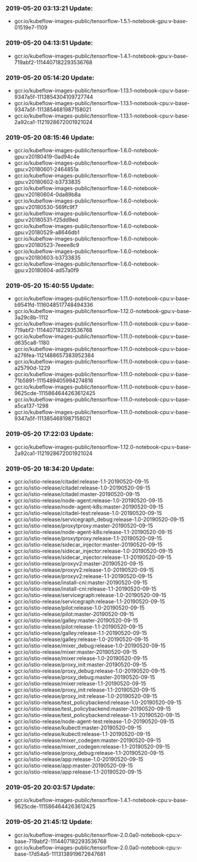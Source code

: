 ### 2019-05-20 03:13:21 Update:

- gcr.io/kubeflow-images-public/tensorflow-1.5.1-notebook-gpu:v-base-01519e7-1109
### 2019-05-20 04:13:51 Update:

- gcr.io/kubeflow-images-public/tensorflow-1.4.1-notebook-gpu:v-base-719abf2-1114407182293536768
### 2019-05-20 05:14:20 Update:

- gcr.io/kubeflow-images-public/tensorflow-1.13.1-notebook-cpu:v-base-9347a5f-1113854304109727744
- gcr.io/kubeflow-images-public/tensorflow-1.13.1-notebook-cpu:v-base-9347a5f-1113854681987158021
- gcr.io/kubeflow-images-public/tensorflow-1.13.1-notebook-cpu:v-base-2a92ca1-1121928672001921024
### 2019-05-20 08:15:46 Update:

- gcr.io/kubeflow-images-public/tensorflow-1.6.0-notebook-gpu:v20180419-0ad94c4e
- gcr.io/kubeflow-images-public/tensorflow-1.6.0-notebook-gpu:v20180601-2464851a
- gcr.io/kubeflow-images-public/tensorflow-1.6.0-notebook-gpu:v20180602-b3733835
- gcr.io/kubeflow-images-public/tensorflow-1.6.0-notebook-gpu:v20180604-0da89b8a
- gcr.io/kubeflow-images-public/tensorflow-1.6.0-notebook-gpu:v20180530-569fc9f7
- gcr.io/kubeflow-images-public/tensorflow-1.6.0-notebook-gpu:v20180531-f25dd9ed
- gcr.io/kubeflow-images-public/tensorflow-1.6.0-notebook-gpu:v20180529-a8646db1
- gcr.io/kubeflow-images-public/tensorflow-1.6.0-notebook-gpu:v20180523-7eeee8c9
- gcr.io/kubeflow-images-public/tensorflow-1.6.0-notebook-gpu:v20180603-b3733835
- gcr.io/kubeflow-images-public/tensorflow-1.6.0-notebook-gpu:v20180604-ad57a0f9
### 2019-05-20 15:40:55 Update:

- gcr.io/kubeflow-images-public/tensorflow-1.11.0-notebook-cpu:v-base-b9541fd-1116048517748494336
- gcr.io/kubeflow-images-public/tensorflow-1.12.0-notebook-gpu:v-base-3a29c8b-1112
- gcr.io/kubeflow-images-public/tensorflow-1.11.0-notebook-cpu:v-base-719abf2-1114407182293536768
- gcr.io/kubeflow-images-public/tensorflow-1.11.0-notebook-cpu:v-base-d635ca8-1180
- gcr.io/kubeflow-images-public/tensorflow-1.11.0-notebook-cpu:v-base-a276fea-1121488657383952384
- gcr.io/kubeflow-images-public/tensorflow-1.11.0-notebook-cpu:v-base-a25790d-1229
- gcr.io/kubeflow-images-public/tensorflow-1.11.0-notebook-cpu:v-base-71b5891-1115489405994274816
- gcr.io/kubeflow-images-public/tensorflow-1.11.0-notebook-cpu:v-base-9625cde-1115864644263612425
- gcr.io/kubeflow-images-public/tensorflow-1.11.0-notebook-cpu:v-base-a5ca137-1298
- gcr.io/kubeflow-images-public/tensorflow-1.11.0-notebook-cpu:v-base-9347a5f-1113854681987158021
### 2019-05-20 17:22:03 Update:

- gcr.io/kubeflow-images-public/tensorflow-1.12.0-notebook-cpu:v-base-2a92ca1-1121928672001921024
### 2019-05-20 18:34:20 Update:

- gcr.io/istio-release/citadel:release-1.1-20190520-09-15
- gcr.io/istio-release/citadel:release-1.0-20190520-09-15
- gcr.io/istio-release/citadel:master-20190520-09-15
- gcr.io/istio-release/node-agent:release-1.0-20190520-09-15
- gcr.io/istio-release/node-agent-k8s:master-20190520-09-15
- gcr.io/istio-release/citadel-test:release-1.0-20190520-09-15
- gcr.io/istio-release/servicegraph_debug:release-1.0-20190520-09-15
- gcr.io/istio-release/proxytproxy:master-20190520-09-15
- gcr.io/istio-release/node-agent-k8s:release-1.1-20190520-09-15
- gcr.io/istio-release/proxytproxy:release-1.1-20190520-09-15
- gcr.io/istio-release/sidecar_injector:master-20190520-09-15
- gcr.io/istio-release/sidecar_injector:release-1.0-20190520-09-15
- gcr.io/istio-release/sidecar_injector:release-1.1-20190520-09-15
- gcr.io/istio-release/proxyv2:master-20190520-09-15
- gcr.io/istio-release/proxyv2:release-1.0-20190520-09-15
- gcr.io/istio-release/proxyv2:release-1.1-20190520-09-15
- gcr.io/istio-release/install-cni:master-20190520-09-15
- gcr.io/istio-release/install-cni:release-1.1-20190520-09-15
- gcr.io/istio-release/servicegraph:release-1.0-20190520-09-15
- gcr.io/istio-release/servicegraph:release-1.1-20190520-09-15
- gcr.io/istio-release/pilot:release-1.0-20190520-09-15
- gcr.io/istio-release/pilot:master-20190520-09-15
- gcr.io/istio-release/galley:master-20190520-09-15
- gcr.io/istio-release/pilot:release-1.1-20190520-09-15
- gcr.io/istio-release/galley:release-1.1-20190520-09-15
- gcr.io/istio-release/galley:release-1.0-20190520-09-15
- gcr.io/istio-release/mixer_debug:release-1.0-20190520-09-15
- gcr.io/istio-release/mixer:master-20190520-09-15
- gcr.io/istio-release/mixer:release-1.0-20190520-09-15
- gcr.io/istio-release/proxy_init:master-20190520-09-15
- gcr.io/istio-release/proxy_debug:release-1.0-20190520-09-15
- gcr.io/istio-release/proxy_debug:master-20190520-09-15
- gcr.io/istio-release/mixer:release-1.1-20190520-09-15
- gcr.io/istio-release/proxy_init:release-1.1-20190520-09-15
- gcr.io/istio-release/proxy_init:release-1.0-20190520-09-15
- gcr.io/istio-release/test_policybackend:release-1.0-20190520-09-15
- gcr.io/istio-release/test_policybackend:master-20190520-09-15
- gcr.io/istio-release/test_policybackend:release-1.1-20190520-09-15
- gcr.io/istio-release/node-agent-test:release-1.0-20190520-09-15
- gcr.io/istio-release/kubectl:master-20190520-09-15
- gcr.io/istio-release/kubectl:release-1.1-20190520-09-15
- gcr.io/istio-release/mixer_codegen:master-20190520-09-15
- gcr.io/istio-release/mixer_codegen:release-1.1-20190520-09-15
- gcr.io/istio-release/proxy_debug:release-1.1-20190520-09-15
- gcr.io/istio-release/app:release-1.0-20190520-09-15
- gcr.io/istio-release/app:master-20190520-09-15
- gcr.io/istio-release/app:release-1.1-20190520-09-15
### 2019-05-20 20:03:57 Update:

- gcr.io/kubeflow-images-public/tensorflow-1.4.1-notebook-cpu:v-base-9625cde-1115864644263612425
### 2019-05-20 21:45:12 Update:

- gcr.io/kubeflow-images-public/tensorflow-2.0.0a0-notebook-cpu:v-base-719abf2-1114407182293536768
- gcr.io/kubeflow-images-public/tensorflow-2.0.0a0-notebook-cpu:v-base-17d54a5-1113138919672647681
